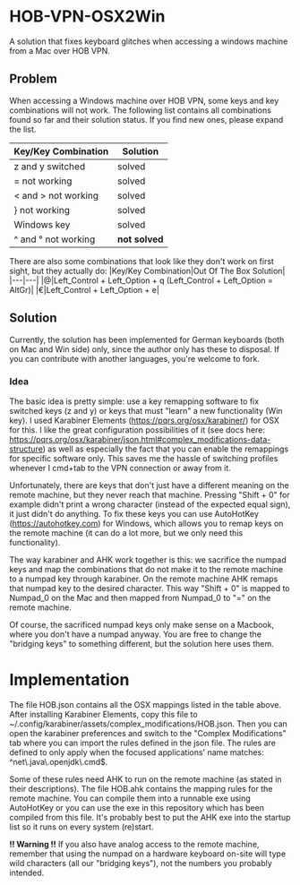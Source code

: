 # HOB-VPN-OSX2Win
A solution that fixes keyboard glitches when accessing a windows machine from a Mac over HOB VPN.

## Problem

When accessing a Windows machine over HOB VPN, some keys and key combinations will not work. The following list contains all combinations found so far and their solution status. If you find new ones, please expand the list.

|Key/Key Combination|Solution|
|---|---|
|z and y switched|solved|
|= not working|solved|
|< and > not working|solved|
|} not working|solved|
|Windows key|solved|
|^ and ° not working|**not solved**|

There are also some combinations that look like they don't work on first sight, but they actually do:
|Key/Key Combination|Out Of The Box Solution|
|---|---|
|@|Left_Control + Left_Option + q (Left_Control + Left_Option = AltGr)|
|€|Left_Control + Left_Option + e|

## Solution

Currently, the solution has been implemented for German keyboards (both on Mac and Win side) only, since the author only has these to disposal. If you can contribute with another languages, you're welcome to fork.

### Idea

The basic idea is pretty simple: use a key remapping software to fix switched keys (z and y) or keys that must "learn" a new functionality (Win key). I used Karabiner Elements (https://pqrs.org/osx/karabiner/) for OSX for this. I like the great configuration possibilities of it (see docs here: https://pqrs.org/osx/karabiner/json.html#complex_modifications-data-structure) as well as especially the fact that you can enable the remappings for specific software only. This saves me the hassle of switching profiles whenever I cmd+tab to the VPN connection or away from it.

Unfortunately, there are keys that don't just have a different meaning on the remote machine, but they never reach that machine. Pressing "Shift + 0" for example didn't print a wrong character (instead of the expected equal sign), it just didn't do anything. To fix these keys you can use AutoHotKey (https://autohotkey.com) for Windows, which allows you to remap keys on the remote machine (it can do a lot more, but we only need this functionality).

The way karabiner and AHK work together is this: we sacrifice the numpad keys and map the combinations that do not make it to the remote machine to a numpad key through karabiner. On the remote machine AHK remaps that numpad key to the desired character. This way "Shift + 0" is mapped to Numpad_0 on the Mac and then mapped from Numpad_0 to "=" on the remote machine.

Of course, the sacrificed numpad keys only make sense on a Macbook, where you don't have a numpad anyway. You are free to change the "bridging keys" to something different, but the solution here uses them.

# Implementation

The file HOB.json contains all the OSX mappings listed in the table above. After installing Karabiner Elements, copy this file to ~/.config/karabiner/assets/complex_modifications/HOB.json. Then you can open the karabiner preferences and switch to the "Complex Modifications" tab where you can import the rules defined in the json file. The rules are defined to only apply when the focused applications' name matches: ^net\\.java\\.openjdk\\.cmd$.

Some of these rules need AHK to run on the remote machine (as stated in their descriptions). The file HOB.ahk contains the mapping rules for the remote machine. You can compile them into a runnable exe using AutoHotKey or you can use the exe in this repository which has been compiled from this file. It's probably best to put the AHK exe into the startup list so it runs on every system (re)start.

**!! Warning !!**
If you also have analog access to the remote machine, remember that using the numpad on a hardware keyboard on-site will type wild characters (all our "bridging keys"), not the numbers you probably intended.
